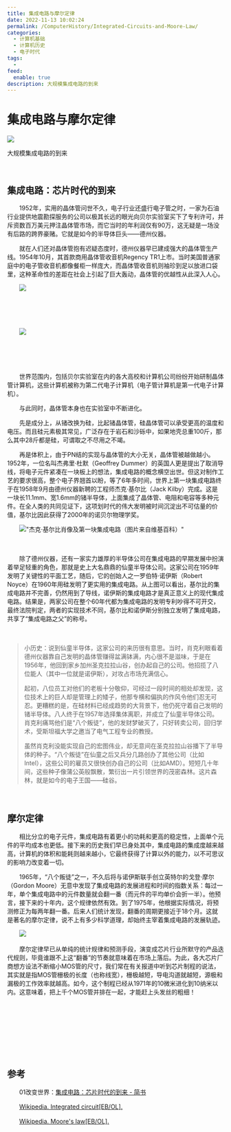 ```yaml
---
title: 集成电路与摩尔定律
date: 2022-11-13 10:02:24
permalink: /ComputerHistory/Integrated-Circuits-and-Moore-Law/
categories:
  - 计算机基础
  - 计算机历史
  - 电子时代
tags:
  - 
feed:
  enable: true
description: 大规模集成电路的到来
---
```

# 集成电路与摩尔定律

![](https://image.peterjxl.com/blog/83.jpg)

大规模集成电路的到来

<!-- more -->　‍

## 集成电路：芯片时代的到来

　　1952年，实用的晶体管问世不久，电子行业还盛行电子管之时，一家为石油行业提供地震勘探服务的公司以极其长远的眼光向贝尔实验室买下了专利许可，并斥资数百万美元押注晶体管市场，而它当时的年利润仅有90万，这无疑是一场没有后路的跨界豪赌。它就是如今的半导体巨头——德州仪器。

　　就在人们还对晶体管抱有迟疑态度时，德州仪器早已建成强大的晶体管生产线。1954年10月，其首款商用晶体管收音机Regency TR1上市。当时美国普通家庭中的电子管收音机都像餐柜一样庞大，而晶体管收音机则袖珍到足以放进口袋里，这种革命性的差距在社会上引起了巨大轰动，晶体管的优越性从此深入人心。

　　![](https://image.peterjxl.com/blog/image-20220820104229-1snp9jb.png)

　　‍

　　‍

　　![](https://image.peterjxl.com/blog/image-20220820104337-23gmxn8.png)​

　　‍

　　‍

　　世界范围内，包括贝尔实验室在内的各大高校和计算机公司纷纷开始研制晶体管计算机，这些计算机被称为第二代电子计算机（电子管计算机是第一代电子计算机）。

　　与此同时，晶体管本身也在实验室中不断进化。

　　先是成分上，从锗改换为硅，比起锗晶体管，硅晶体管可以承受更高的温度和电压。而且硅元素极其常见，广泛存在于岩石和沙砾中，如果地壳总重100斤，那么其中28斤都是硅，可谓取之不尽用之不竭。

　　再是体积上，由于PN结的实现与晶体管的大小无关，晶体管被越做越小。1952年，一位名叫杰弗里·杜默（Geoffrey Dummer）的英国人更是提出了取消导线，将电子元件紧凑在一块板上的想法，集成电路的概念横空出世。但这对制作工艺的要求很高，整个电子界翘首以盼，等了6年多时间，世界上第一块集成电路终于在1958年9月由德州仪器新聘的工程师杰克·基尔比（Jack Kilby）完成。这是一块长11.1mm、宽1.6mm的锗半导体，上面集成了晶体管、电阻和电容等多种元件。在全人类的共同见证下，这项划时代的伟大发明被时间沉淀出不可估量的价值，基尔比因此获得了2000年的诺贝尔物理学奖。

　　!["杰克·基尔比肖像及第一块集成电路（图片来自维基百科）"](https://image.peterjxl.com/blog/image-20220820104531-aeifgch.png)

　　‍

　　除了德州仪器，还有一家实力雄厚的半导体公司在集成电路的早期发展中扮演着举足轻重的角色，那就是史上大名鼎鼎的仙童半导体公司。这家公司在1959年发明了关键性的平面工艺，随后，它的创始人之一罗伯特·诺伊斯（Robert Noyce）在1960年用硅发明了更实用的集成电路。从上图可以看出，基尔比的集成电路并不完善，仍然用到了导线，诺伊斯的集成电路才是真正意义上的现代集成电路。结果是，两家公司在整个60年代都为集成电路的发明专利吵得不可开交，最终法院判定，两者的实现技术不同，基尔比和诺伊斯分别独立发明了集成电路，共享了“集成电路之父”的称号。

　　‍

> 小历史：说到仙童半导体，这家公司的来历很有意思。当时，肖克利眼看着德州仪器靠自己发明的晶体管赚得盆满钵满，内心很不是滋味，于是在1956年，他回到家乡加州圣克拉拉山谷，创办起自己的公司。他招揽了八位能人（其中一位就是诺伊斯），对攻占市场充满信心。
>
> 起初，八位员工对他们的老板十分敬仰，可经过一段时间的相处却发现，这位技术上的巨人却是管理上的矮子，他那专横和偏执的作风令他们忍无可忍。更糟糕的是，在硅材料已经成趋势的大背景下，他仍死守着自己发明的锗半导体。八人终于在1957年选择集体离职，并成立了仙童半导体公司。肖克利痛骂他们是“八个叛徒”，他的发财梦破灭了，只好转卖公司，回归学术，受斯坦福大学之邀当了电气工程专业的教授。
>
> 虽然肖克利没能实现自己的宏图伟业，却无意间在圣克拉拉山谷播下了半导体的种子。“八个叛徒”在仙童之后又兵分几路创办了其他公司（比如Intel），这些公司的雇员又很快创办自己的公司（比如AMD）。短短几十年间，这些种子像蒲公英般飘散，繁衍出一片引领世界的茂密森林。这片森林，就是如今的电子王国——硅谷。

　　‍

## 摩尔定律

　　相比分立的电子元件，集成电路有着更小的功耗和更高的稳定性，上面单个元件的平均成本也更低。接下来的历史我们早已身处其中，集成电路的集成度越来越高，计算机的体积和能耗则越来越小，它最终获得了计算以外的能力，以不可思议的影响力改变着一切。

　　1965年，“八个叛徒”之一，不久后将与诺伊斯联手创立英特尔的戈登·摩尔（Gordon Moore）无意中发现了集成电路的发展进程和时间的指数关系：每过一年，单个集成电路中的元件数量就会翻一番（而元件的平均单价会折一半）。他预言，接下来的十年内，这个规律依然有效。到了1975年，他根据实际情况，将预测修正为每两年翻一番。后来人们统计发现，翻番的周期更接近于18个月。这就是著名的摩尔定律，说不上有多少科学道理，却始终主宰着集成电路的发展轨迹。

　　![](https://image.peterjxl.com/blog/image-20220820104743-x1e65pw.png)​

　　摩尔定律早已从单纯的统计规律和预测手段，演变成芯片行业所默守的产品迭代规则，毕竟谁跟不上这“翻番”的节奏就意味着在市场上落后。为此，各大芯片厂商想方设法不断缩小MOS管的尺寸，我们常在有关报道中听到芯片制程的说法，其实就是指MOS管栅极的长度（也称线宽），栅极越短，导电沟道就越短，源极和漏极的工作效率就越高。如今，这个制程已经从1971年的10微米进化到10纳米以内。这意味着，把上千个MOS管并排在一起，才能赶上头发丝的粗细！

　　​

　　‍

　　‍

　　‍

## 参考

　　01改变世界：[集成电路：芯片时代的到来 - 简书](https://www.jianshu.com/p/2b7ac88744ff)

　　[Wikipedia. Integrated circuit[EB/OL].](https://en.wikipedia.org/wiki/Integrated_circuit)

　　[Wikipedia. Moore's law[EB/OL].](https://en.wikipedia.org/wiki/Moore's_law)
